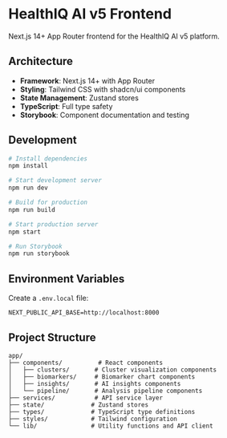 # HealthIQ AI v5 Frontend

Next.js 14+ App Router frontend for the HealthIQ AI v5 platform.

## Architecture

- **Framework**: Next.js 14+ with App Router
- **Styling**: Tailwind CSS with shadcn/ui components
- **State Management**: Zustand stores
- **TypeScript**: Full type safety
- **Storybook**: Component documentation and testing

## Development

```bash
# Install dependencies
npm install

# Start development server
npm run dev

# Build for production
npm run build

# Start production server
npm start

# Run Storybook
npm run storybook
```

## Environment Variables

Create a `.env.local` file:

```env
NEXT_PUBLIC_API_BASE=http://localhost:8000
```

## Project Structure

```
app/
├── components/          # React components
│   ├── clusters/       # Cluster visualization components
│   ├── biomarkers/     # Biomarker chart components
│   ├── insights/       # AI insights components
│   └── pipeline/       # Analysis pipeline components
├── services/           # API service layer
├── state/             # Zustand stores
├── types/             # TypeScript type definitions
├── styles/            # Tailwind configuration
└── lib/               # Utility functions and API client
```
